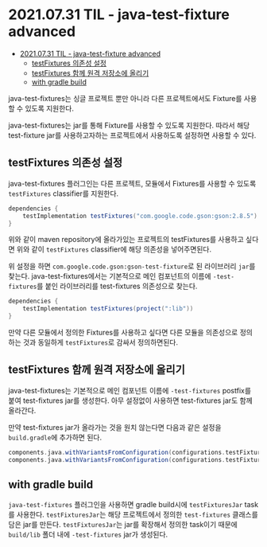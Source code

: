 # 2021.07.31 TIL - java-test-fixture advanced

- [2021.07.31 TIL - java-test-fixture advanced](#20210731-til---java-test-fixture-advanced)
  - [testFixtures 의존성 설정](#testfixtures-의존성-설정)
  - [testFixtures 함께 원격 저장소에 올리기](#testfixtures-함께-원격-저장소에-올리기)
  - [with gradle build](#with-gradle-build)

java-test-fixtures는 싱글 프로젝트 뿐만 아니라 다른 프로젝트에서도 Fixture를 사용할 수 있도록 지원한다.

java-test-fixtures는 jar를 통해 Fixture를 사용할 수 있도록 지원한다. 따라서 해당 test-fixture jar를 사용하고자하는 프로젝트에서 사용하도록 설정하면 사용할 수 있다.

## testFixtures 의존성 설정

java-test-fixtures 플러그인는 다른 프로젝트, 모듈에서 Fixtures를 사용할 수 있도록 `testFixtures` classifier를 지원한다.

```groovy
dependencies {
    testImplementation testFixtures("com.google.code.gson:gson:2.8.5")
}
```

위와 같이 maven repository에 올라가있는 프로젝트의 testFixtures를 사용하고 싶다면 위와 같이 `testFixtures` classifier에 해당 의존성을 넣어주면된다.

위 설정을 하면 `com.google.code.gson:gson-test-fixture`로 된 라이브러리 `jar`를 찾는다. java-test-fixtures에서는 기본적으로 메인 컴포넌트의 이름에 `-test-fixtures`를 붙인 라이브러리를 test-fixtures 의존성으로 찾는다.

```groovy
dependencies {
    testImplementation testFixtures(project(":lib"))
}
```

만약 다른 모듈에서 정의한 Fixtures를 사용하고 싶다면 다른 모듈을 의존성으로 정의하는 것과 동일하게 `testFixtures`로 감싸서 정의하면된다.

## testFixtures 함께 원격 저장소에 올리기

java-test-fixtures는 기본적으로 메인 컴포넌트 이름에 `-test-fixtures` postfix를 붙여 test-fixtures jar를 생성한다. 아무 설정없이 사용하면 test-fixtures jar도 함께 올라간다.

만약 test-fixtures jar가 올라가는 것을 원치 않는다면 다음과 같은 설정을 `build.gradle`에 추가하면 된다.

```groovy
components.java.withVariantsFromConfiguration(configurations.testFixturesApiElements) { skip() }
components.java.withVariantsFromConfiguration(configurations.testFixturesRuntimeElements) { skip() }
```

## with gradle build

`java-test-fixtures` 플러그인을 사용하면 gradle build시에 `testFixturesJar` task를 사용한다. `testFixturesJar`는 해당 프로젝트에서 정의한 `test-fixtures` 클래스를 담은 jar를 만든다. `testFixturesJar`는 jar를 확장해서 정의한 task이기 때문에 `build/lib` 폴더 내에 `-test-fixtures` jar가 생성된다.
